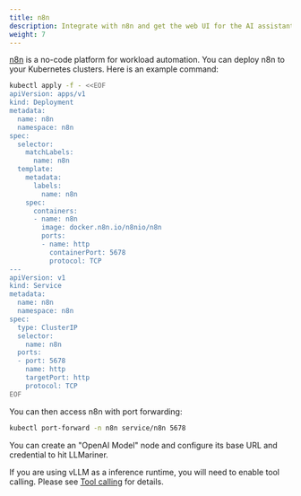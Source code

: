 ```yaml
---
title: n8n
description: Integrate with n8n and get the web UI for the AI assistant.
weight: 7
---
```


[n8n](https://n8n.io/) is a no-code platform for workload automation. You can deploy
n8n to your Kubernetes clusters. Here is an example command:

``` bash
kubectl apply -f - <<EOF
apiVersion: apps/v1
kind: Deployment
metadata:
  name: n8n
  namespace: n8n
spec:
  selector:
    matchLabels:
      name: n8n
  template:
    metadata:
      labels:
        name: n8n
    spec:
      containers:
      - name: n8n
        image: docker.n8n.io/n8nio/n8n
        ports:
        - name: http
          containerPort: 5678
          protocol: TCP
---
apiVersion: v1
kind: Service
metadata:
  name: n8n
  namespace: n8n
spec:
  type: ClusterIP
  selector:
    name: n8n
  ports:
  - port: 5678
    name: http
    targetPort: http
    protocol: TCP
EOF
```

You can then access n8n with port forwarding:

``` bash
kubectl port-forward -n n8n service/n8n 5678
```

You can create an "OpenAI Model" node and configure its base URL and credential to hit LLMariner.

If you are using vLLM as a inference runtime, you will need to enable tool calling. Please see [Tool calling](inference/#tool-calling)
for details.
